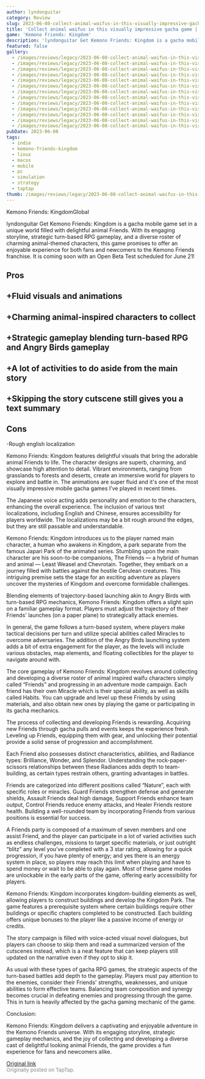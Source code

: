 ```yaml
---
author: lyndonguitar
category: Review
slug: 2023-06-08-collect-animal-waifus-in-this-visually-impressive-gacha-game-full-review-kemono-friend
title: 'Collect animal waifus in this visually impressive gacha game | Full Review - Kemono Friends: Kingdom'
game: 'Kemono Friends: Kingdom'
description: 'lyndonguitar Get Kemono Friends: Kingdom is a gacha mobile game set in a unique world filled with delightful animal Friends. With its engaging storyline, strategic turn-based RPG gameplay, and a diverse roster of charming animal-themed characters, this game promises to offer an enjoyable experience for both fans and newcomers to the Kemono Friends franchise. It is coming soon with an Open Beta Test scheduled for June 21!'
featured: false
gallery:
  - /images/reviews/legacy/2023-06-08-collect-animal-waifus-in-this-visually-impressive-gacha-game--full-review---kemono-friend-0.avif
  - /images/reviews/legacy/2023-06-08-collect-animal-waifus-in-this-visually-impressive-gacha-game--full-review---kemono-friend-1.avif
  - /images/reviews/legacy/2023-06-08-collect-animal-waifus-in-this-visually-impressive-gacha-game--full-review---kemono-friend-2.avif
  - /images/reviews/legacy/2023-06-08-collect-animal-waifus-in-this-visually-impressive-gacha-game--full-review---kemono-friend-3.avif
  - /images/reviews/legacy/2023-06-08-collect-animal-waifus-in-this-visually-impressive-gacha-game--full-review---kemono-friend-4.avif
  - /images/reviews/legacy/2023-06-08-collect-animal-waifus-in-this-visually-impressive-gacha-game--full-review---kemono-friend-5.avif
  - /images/reviews/legacy/2023-06-08-collect-animal-waifus-in-this-visually-impressive-gacha-game--full-review---kemono-friend-6.avif
  - /images/reviews/legacy/2023-06-08-collect-animal-waifus-in-this-visually-impressive-gacha-game--full-review---kemono-friend-7.avif
  - /images/reviews/legacy/2023-06-08-collect-animal-waifus-in-this-visually-impressive-gacha-game--full-review---kemono-friend-8.avif
  - /images/reviews/legacy/2023-06-08-collect-animal-waifus-in-this-visually-impressive-gacha-game--full-review---kemono-friend-9.avif
  - /images/reviews/legacy/2023-06-08-collect-animal-waifus-in-this-visually-impressive-gacha-game--full-review---kemono-friend-10.avif
  - /images/reviews/legacy/2023-06-08-collect-animal-waifus-in-this-visually-impressive-gacha-game--full-review---kemono-friend-11.avif
  - /images/reviews/legacy/2023-06-08-collect-animal-waifus-in-this-visually-impressive-gacha-game--full-review---kemono-friend-12.avif
pubDate: 2023-06-08
tags:
  - indie
  - kemono-friends-kingdom
  - linux
  - macos
  - mobile
  - pc
  - simulation
  - strategy
  - taptap
thumb: /images/reviews/legacy/2023-06-08-collect-animal-waifus-in-this-visually-impressive-gacha-game--full-review---kemono-friend-0.avif
---
```


Kemono Friends: KingdomGlobal

lyndonguitar
Get
Kemono Friends: Kingdom is a gacha mobile game set in a unique world filled with delightful animal Friends. With its engaging storyline, strategic turn-based RPG gameplay, and a diverse roster of charming animal-themed characters, this game promises to offer an enjoyable experience for both fans and newcomers to the Kemono Friends franchise. It is coming soon with an Open Beta Test scheduled for June 21!




## Pros



## +Fluid visuals and animations


## +Charming animal-inspired characters to collect


## +Strategic gameplay blending turn-based RPG and Angry Birds gameplay


## +A lot of activities to do aside from the main story


## +Skipping the story cutscene still gives you a text summary




## Cons


-Rough english localization

Kemono Friends: Kingdom features delightful visuals that bring the adorable animal Friends to life. The character designs are superb, charming, and showcase high attention to detail. Vibrant environments, ranging from grasslands to forests and deserts, create an immersive world for players to explore and battle in. The animations are super fluid and it's one of the most visually impressive mobile gacha games I’ve played in recent times.

The Japanese voice acting adds personality and emotion to the characters, enhancing the overall experience. The inclusion of various text localizations, including English and Chinese, ensures accessibility for players worldwide. The localizations may be a bit rough around the edges, but they are still passable and understandable.

Kemono Friends: Kingdom introduces us to the player named main character, a human who awakens in Kingdom, a park separate from the famous Japari Park of the animated series. Stumbling upon the main character are his soon-to-be companions, The Friends — a hybrid of human and animal — Least Weasel and Chevrotain. Together, they embark on a journey filled with battles against the hostile Cerulean creatures. This intriguing premise sets the stage for an exciting adventure as players uncover the mysteries of Kingdom and overcome formidable challenges.

Blending elements of trajectory-based launching akin to Angry Birds with turn-based RPG mechanics, Kemono Friends: Kingdom offers a slight spin on a familiar gameplay format. Players must adjust the trajectory of their Friends' launches (on a paper plane) to strategically attack enemies.

In general, the game follows a turn-based system, where players make tactical decisions per turn and utilize special abilities called Miracles to overcome adversaries. The addition of the Angry Birds launching system adds a bit of extra engagement for the player, as the levels will include various obstacles, map elements, and floating collectibles for the player to navigate around with.

The core gameplay of Kemono Friends: Kingdom revolves around collecting and developing a diverse roster of animal inspired waifu characters simply called “Friends” and progressing in an adventure mode campaign. Each friend has their own Miracle which is their special ability, as well as skills called Habits. You can upgrade and level up these Friends by using materials, and also obtain new ones by playing the game or participating in its gacha mechanics.

The process of collecting and developing Friends is rewarding. Acquiring new Friends through gacha pulls and events keeps the experience fresh. Leveling up Friends, equipping them with gear, and unlocking their potential provide a solid sense of progression and accomplishment.

Each Friend also possesses distinct characteristics, abilities, and Radiance types: Brilliance, Wonder, and Splendor. Understanding the rock-paper-scissors relationships between these Radiances adds depth to team-building, as certain types restrain others, granting advantages in battles.

Friends are categorized into different positions called “Nature”, each with specific roles or miracles. Guard Friends strengthen defense and generate shields, Assault Friends deal high damage, Support Friends enhance team output, Control Friends reduce enemy attacks, and Healer Friends restore health. Building a well-rounded team by incorporating Friends from various positions is essential for success.

A Friends party is composed of a maximum of seven members and one assist Friend, and the player can participate in a lot of varied activities such as endless challenges, missions to target specific materials, or just outright “blitz” any level you’ve completed with a 3 star rating, allowing for a quick progression, if you have plenty of energy; and yes there is an energy system in place, so players may reach this limit when playing and have to spend money or wait to be able to play again. Most of these game modes are unlockable in the early parts of the game, offering early accessibility for players.

Kemono Friends: Kingdom incorporates kingdom-building elements as well, allowing players to construct buildings and develop the Kingdom Park. The game features a prerequisite system where certain buildings require other buildings or specific chapters completed to be constructed. Each building offers unique bonuses to the player like a passive income of energy or credits.

The story campaign is filled with voice-acted visual novel dialogues, but players can choose to skip them and read a summarized version of the cutscenes instead, which is a neat feature that can keep players still updated on the narrative even if they opt to skip it.

As usual with these types of gacha RPG games, the strategic aspects of the turn-based battles add depth to the gameplay. Players must pay attention to the enemies, consider their Friends' strengths, weaknesses, and unique abilities to form effective teams. Balancing team composition and synergy becomes crucial in defeating enemies and progressing through the game. This in turn is heavily affected by the gacha gaming mechanic of the game.

Conclusion:

Kemono Friends: Kingdom delivers a captivating and enjoyable adventure in the Kemono Friends universe. With its engaging storyline, strategic gameplay mechanics, and the joy of collecting and developing a diverse cast of delightful looking animal Friends, the game provides a fun experience for fans and newcomers alike.

[Original link](https://www.taptap.io/post/5784469)<br><span style="font-size: 0.95em; color: #888;">Originally posted on TapTap.</span>